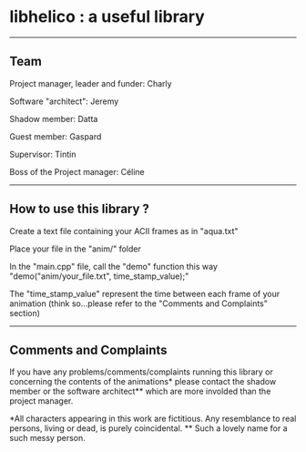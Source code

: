 # libhelico : a useful library

-------------
Team
-------------

Project manager, leader and funder: Charly

Software "architect": Jeremy

Shadow member: Datta

Guest member: Gaspard

Supervisor: Tintin

Boss of the Project manager: Céline

-------------
How to use this library ?
-------------

Create a text file containing your ACII frames as in "aqua.txt"

Place your file in the "anim/" folder

In the "main.cpp" file, call the "demo" function this way "demo("anim/your_file.txt", time_stamp_value);"

The "time_stamp_value" represent the time between each frame of your animation (think so...please refer to the "Comments and Complaints" section)

-------------
Comments and Complaints
-------------

If you have any problems/comments/complaints running this library or concerning the contents of the animations* please contact the shadow member or the software architect** which are more involded than the project manager.

*All characters appearing in this work are fictitious. Any resemblance to real persons, living or dead, is purely coincidental.
** Such a lovely name for a such messy person.


